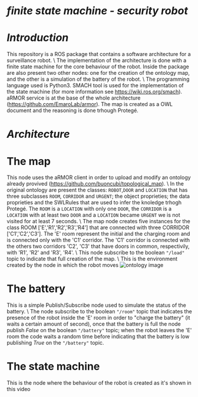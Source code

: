# *finite state machine - security robot*

# *Introduction* 

This repository is a ROS package that contains a software architecture for a surveillance robot. \\
The implementation of the architecture is done with a finite state machine for the core behaviour of the robot.
Inside the package are also present two other nodes: one for the creation of the ontology map, and the other is a simulation of the battery of the robot. \\
The programming language used is Python3.
SMACH tool is used for the implementation of the state machine (for more information see https://wiki.ros.org/smach).
aRMOR service is at the base of the whole architecture (https://github.com/EmaroLab/armor).
The map is created as a OWL document and the reasoning is done trhough Protegé.

# *Architecture* 

# The map
This node uses the aRMOR client in order to upload and modify an ontology already provived (https://github.com/buoncubi/topological_map). \\
In the original ontology are present the classes: `ROBOT`,`DOOR` and `LOCATION` that has three subclasses `ROOM`, `CORRIDOR` and `URGENT`; the object proprieties; the data proprieties and the SWLRules that are used to infer the knoledge trhogh Protegé.
The `ROOM` is a `LOCATION` with only one `DOOR`, the `CORRIDOR` is a `LOCATION` with at least two `DOOR` and a `LOCATION` became `URGENT` we is not visited for at least 7 seconds. \\
The map node creates five instances for the class ROOM ['E','R1','R2','R3','R4'] that are connected with three CORRIDOR ['C1','C2','C3']. 
The 'E' room represent the initial and the charging room and is connected only with the 'C1' corridor.
The 'C1' corridor is connected with the others two corridors 'C2', 'C3' that have doors in common, respectivily, with 'R1', 'R2' and 'R3', 'R4'. \\
This node subscribe to the boolean `"/load"` topic to indicate that full creation of the map. \\
This is the environment created by the node in which the robot moves
![ontology image](https://github.com/tommasodeangeli97/finite-state-machine---security-robot/assets/92479113/3c194e24-fa89-4283-a30a-aa5d9a630170)

# The battery
This is a simple Publish/Subscribe node used to simulate the status of the battery. \\
The node subscribe to the boolean `"/room"` topic that indicates the presence of the robot inside the 'E' room in order to "charge the battery" (it waits a certain amount of second), once that the battery is full the node publish *False* on the boolean `"/battery"` topic;
when the robot leaves the 'E' room the code waits a random time before indicating that the battery is low publishing *True* on the `"/battery"` topic.  

# The state machine
This is the node where the behaviour of the robot is created as it's shown in this video
